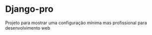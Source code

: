 # Django-pro
Projeto para mostrar uma configuração mínima mas profissional para desenvolvimento web
